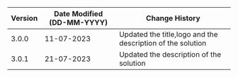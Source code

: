 | **Version** | **Date Modified (DD-MM-YYYY)** | **Change History**                          |
|-------------|--------------------------------|---------------------------------------------|
| 3.0.0       | 11-07-2023                     |Updated the title,logo and the description of the solution |
| 3.0.1       | 21-07-2023                     |Updated the description of the solution|
